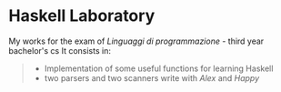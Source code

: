 # Haskell Laboratory

My works for the exam of *Linguaggi di programmazione* - third year bachelor's cs
It consists in: 
> - Implementation of some useful functions for learning Haskell
> - two parsers and two scanners write with *Alex* and *Happy* 
